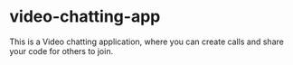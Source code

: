 # video-chatting-app
This is a Video chatting application, where you can create calls and share your code for others to join.
